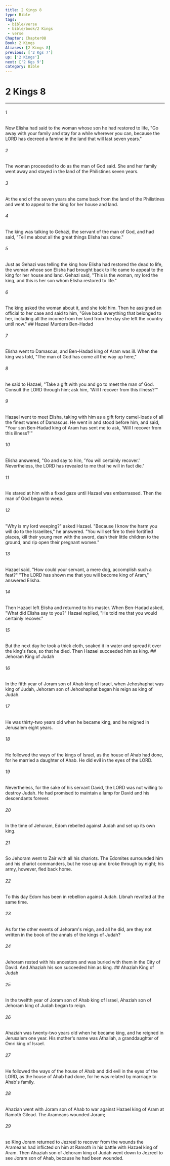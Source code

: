 ```yaml
---
title: 2 Kings 8
type: Bible
tags:
 - bible/verse
 - bible/book/2 Kings
 - verse
Chapter: Chapter08
Book: 2 Kings
Aliases: [2 Kings 8]
previous: ['2 Kgs 7']
up: ['2 Kings']
next: ['2 Kgs 9']
category: Bible
---
```

# 2 Kings 8

***


###### 1 
Now Elisha had said to the woman whose son he had restored to life, "Go away with your family and stay for a while wherever you can, because the LORD has decreed a famine in the land that will last seven years." 

###### 2 
The woman proceeded to do as the man of God said. She and her family went away and stayed in the land of the Philistines seven years. 

###### 3 
At the end of the seven years she came back from the land of the Philistines and went to appeal to the king for her house and land. 

###### 4 
The king was talking to Gehazi, the servant of the man of God, and had said, "Tell me about all the great things Elisha has done." 

###### 5 
Just as Gehazi was telling the king how Elisha had restored the dead to life, the woman whose son Elisha had brought back to life came to appeal to the king for her house and land. Gehazi said, "This is the woman, my lord the king, and this is her son whom Elisha restored to life." 

###### 6 
The king asked the woman about it, and she told him. Then he assigned an official to her case and said to him, "Give back everything that belonged to her, including all the income from her land from the day she left the country until now." ## Hazael Murders Ben-Hadad 

###### 7 
Elisha went to Damascus, and Ben-Hadad king of Aram was ill. When the king was told, "The man of God has come all the way up here," 

###### 8 
he said to Hazael, "Take a gift with you and go to meet the man of God. Consult the LORD through him; ask him, 'Will I recover from this illness?'" 

###### 9 
Hazael went to meet Elisha, taking with him as a gift forty camel-loads of all the finest wares of Damascus. He went in and stood before him, and said, "Your son Ben-Hadad king of Aram has sent me to ask, 'Will I recover from this illness?'" 

###### 10 
Elisha answered, "Go and say to him, 'You will certainly recover.' Nevertheless, the LORD has revealed to me that he will in fact die." 

###### 11 
He stared at him with a fixed gaze until Hazael was embarrassed. Then the man of God began to weep. 

###### 12 
"Why is my lord weeping?" asked Hazael. "Because I know the harm you will do to the Israelites," he answered. "You will set fire to their fortified places, kill their young men with the sword, dash their little children to the ground, and rip open their pregnant women." 

###### 13 
Hazael said, "How could your servant, a mere dog, accomplish such a feat?" "The LORD has shown me that you will become king of Aram," answered Elisha. 

###### 14 
Then Hazael left Elisha and returned to his master. When Ben-Hadad asked, "What did Elisha say to you?" Hazael replied, "He told me that you would certainly recover." 

###### 15 
But the next day he took a thick cloth, soaked it in water and spread it over the king's face, so that he died. Then Hazael succeeded him as king. ## Jehoram King of Judah 

###### 16 
In the fifth year of Joram son of Ahab king of Israel, when Jehoshaphat was king of Judah, Jehoram son of Jehoshaphat began his reign as king of Judah. 

###### 17 
He was thirty-two years old when he became king, and he reigned in Jerusalem eight years. 

###### 18 
He followed the ways of the kings of Israel, as the house of Ahab had done, for he married a daughter of Ahab. He did evil in the eyes of the LORD. 

###### 19 
Nevertheless, for the sake of his servant David, the LORD was not willing to destroy Judah. He had promised to maintain a lamp for David and his descendants forever. 

###### 20 
In the time of Jehoram, Edom rebelled against Judah and set up its own king. 

###### 21 
So Jehoram went to Zair with all his chariots. The Edomites surrounded him and his chariot commanders, but he rose up and broke through by night; his army, however, fled back home. 

###### 22 
To this day Edom has been in rebellion against Judah. Libnah revolted at the same time. 

###### 23 
As for the other events of Jehoram's reign, and all he did, are they not written in the book of the annals of the kings of Judah? 

###### 24 
Jehoram rested with his ancestors and was buried with them in the City of David. And Ahaziah his son succeeded him as king. ## Ahaziah King of Judah 

###### 25 
In the twelfth year of Joram son of Ahab king of Israel, Ahaziah son of Jehoram king of Judah began to reign. 

###### 26 
Ahaziah was twenty-two years old when he became king, and he reigned in Jerusalem one year. His mother's name was Athaliah, a granddaughter of Omri king of Israel. 

###### 27 
He followed the ways of the house of Ahab and did evil in the eyes of the LORD, as the house of Ahab had done, for he was related by marriage to Ahab's family. 

###### 28 
Ahaziah went with Joram son of Ahab to war against Hazael king of Aram at Ramoth Gilead. The Arameans wounded Joram; 

###### 29 
so King Joram returned to Jezreel to recover from the wounds the Arameans had inflicted on him at Ramoth in his battle with Hazael king of Aram. Then Ahaziah son of Jehoram king of Judah went down to Jezreel to see Joram son of Ahab, because he had been wounded. 
